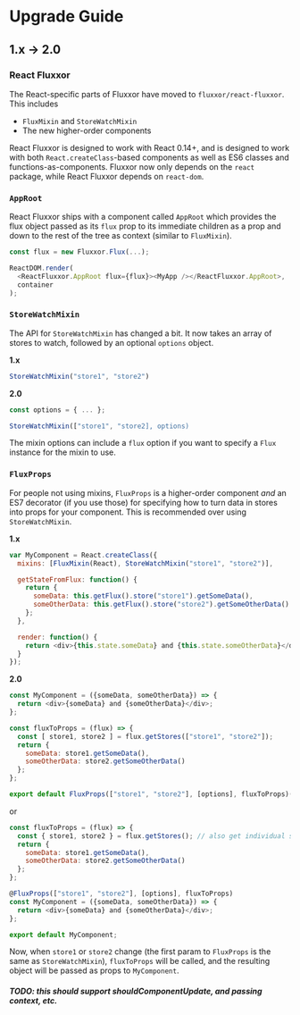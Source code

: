 Upgrade Guide
=============

1.x -> 2.0
----------

### React Fluxxor

The React-specific parts of Fluxxor have moved to `fluxxor/react-fluxxor`. This includes

* `FluxMixin` and `StoreWatchMixin`
* The new higher-order components

React Fluxxor is designed to work with React 0.14+, and is designed to work with both `React.createClass`-based components as well as ES6 classes and functions-as-components. Fluxxor now only depends on the `react` package, while React Fluxxor depends on `react-dom`.

### `AppRoot`

React Fluxxor ships with a component called `AppRoot` which provides the flux object passed as its `flux` prop to its immediate children as a prop and down to the rest of the tree as context (similar to `FluxMixin`).

```javascript
const flux = new Fluxxor.Flux(...);

ReactDOM.render(
  <ReactFluxxor.AppRoot flux={flux}><MyApp /></ReactFluxxor.AppRoot>,
  container
);
```

### `StoreWatchMixin`

The API for `StoreWatchMixin` has changed a bit. It now takes an array of stores to watch, followed by an optional `options` object.

**1.x**

```javascript
StoreWatchMixin("store1", "store2")
```

**2.0**

```javascript
const options = { ... };

StoreWatchMixin(["store1", "store2], options)
```

The mixin options can include a `flux` option if you want to specify a `Flux` instance for the mixin to use.

### `FluxProps`

For people not using mixins, `FluxProps` is a higher-order component *and* an ES7 decorator (if you use those) for specifying how to turn data in stores into props for your component. This is recommended over using `StoreWatchMixin`.

**1.x**

```javascript
var MyComponent = React.createClass({
  mixins: [FluxMixin(React), StoreWatchMixin("store1", "store2")],

  getStateFromFlux: function() {
    return {
      someData: this.getFlux().store("store1").getSomeData(),
      someOtherData: this.getFlux().store("store2").getSomeOtherData()
    };
  },

  render: function() {
    return <div>{this.state.someData} and {this.state.someOtherData}</div>;
  }
});
```

**2.0**

```javascript
const MyComponent = ({someData, someOtherData}) => {
  return <div>{someData} and {someOtherData}</div>;
};

const fluxToProps = (flux) => {
  const [ store1, store2 ] = flux.getStores(["store1", "store2"]);
  return {
    someData: store1.getSomeData(),
    someOtherData: store2.getSomeOtherData()
  };
};

export default FluxProps(["store1", "store2"], [options], fluxToProps)(MyComponent);
```

or

```javascript
const fluxToProps = (flux) => {
  const { store1, store2 } = flux.getStores(); // also get individual stores?
  return {
    someData: store1.getSomeData(),
    someOtherData: store2.getSomeOtherData()
  };
};

@FluxProps(["store1", "store2"], [options], fluxToProps)
const MyComponent = ({someData, someOtherData}) => {
  return <div>{someData} and {someOtherData}</div>;
};

export default MyComponent;
```

Now, when `store1` or `store2` change (the first param to `FluxProps` is the same as `StoreWatchMixin`), `fluxToProps` will be called, and the resulting object will be passed as props to `MyComponent`.

##### TODO: this should support shouldComponentUpdate, and passing context, etc.
